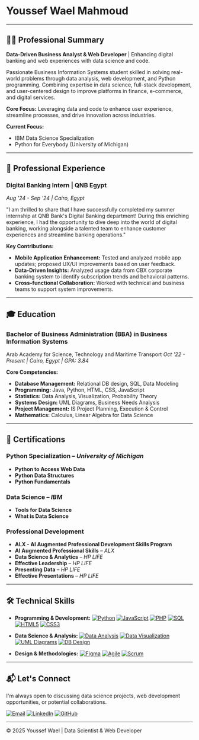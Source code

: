 # Youssef Wael Mahmoud

---

## 👨‍💻 Professional Summary

**Data-Driven Business Analyst & Web Developer** | Enhancing digital banking and web experiences with data science and code.

Passionate Business Information Systems student skilled in solving real-world problems through data analysis, web development, and Python programming. Combining expertise in data science, full-stack development, and user-centered design to improve platforms in finance, e-commerce, and digital services.

**Core Focus:** Leveraging data and code to enhance user experience, streamline processes, and drive innovation across industries.

**Current Focus:**
*   IBM Data Science Specialization
*   Python for Everybody (University of Michigan)

---

## 🏦 Professional Experience

### Digital Banking Intern | QNB Egypt
*Aug '24 - Sep '24 | Cairo, Egypt*

"I am thrilled to share that I have successfully completed my summer internship at QNB Bank's Digital Banking department! During this enriching experience, I had the opportunity to dive deep into the world of digital banking, working alongside a talented team to enhance customer experiences and streamline banking operations."

**Key Contributions:**
*   **Mobile Application Enhancement:** Tested and analyzed mobile app updates; proposed UX/UI improvements based on user feedback.
*   **Data-Driven Insights:** Analyzed usage data from CBX corporate banking system to identify subscription trends and behavioral patterns.
*   **Cross-functional Collaboration:** Worked with technical and business teams to support system improvements.

---

## 🎓 Education

### Bachelor of Business Administration (BBA) in Business Information Systems
Arab Academy for Science, Technology and Maritime Transport
*Oct '22 - Present | Cairo, Egypt | GPA: 3.84*

**Core Competencies:**
*   **Database Management:** Relational DB design, SQL, Data Modeling
*   **Programming:** Java, Python, HTML, CSS, JavaScript
*   **Statistics:** Data Analysis, Visualization, Probability Theory
*   **Systems Design:** UML Diagrams, Business Needs Analysis
*   **Project Management:** IS Project Planning, Execution & Control
*   **Mathematics:** Calculus, Linear Algebra for Data Science

---

## 📜 Certifications

### Python Specialization – *University of Michigan*
- **Python to Access Web Data**
- **Python Data Structures**
- **Python Fundamentals**

### Data Science – *IBM*
- **Tools for Data Science**
- **What is Data Science**

### Professional Development
- **ALX - AI Augmented Professional Development Skills Program**
- **AI Augmented Professional Skills** – *ALX*
- **Data Science & Analytics** – *HP LIFE*
- **Effective Leadership** – *HP LIFE*
- **Presenting Data** – *HP LIFE*
- **Effective Presentations** – *HP LIFE*


---

## 🛠️ Technical Skills

*   **Programming & Development:**
    [![Python](https://img.shields.io/badge/Python-3776AB?style=for-the-badge&logo=python&logoColor=white)](https://www.python.org/)
    [![JavaScript](https://img.shields.io/badge/JavaScript-F7DF1E?style=for-the-badge&logo=javascript&logoColor=black)](https://developer.mozilla.org/en-US/docs/Web/JavaScript)
    [![PHP](https://img.shields.io/badge/PHP-777BB4?style=for-the-badge&logo=php&logoColor=white)](https://www.php.net/)
    [![SQL](https://img.shields.io/badge/SQL-4479A1?style=for-the-badge&logo=mysql&logoColor=white)](https://en.wikipedia.org/wiki/SQL)
    [![HTML5](https://img.shields.io/badge/HTML5-E34F26?style=for-the-badge&logo=html5&logoColor=white)](https://developer.mozilla.org/en-US/docs/Web/HTML)
    [![CSS3](https://img.shields.io/badge/CSS3-1572B6?style=for-the-badge&logo=css3&logoColor=white)](https://developer.mozilla.org/en-US/docs/Web/CSS)

*   **Data Science & Analysis:**
    [![Data Analysis](https://img.shields.io/badge/Data_Analysis-2F72B0?style=for-the-badge)](https://en.wikipedia.org/wiki/Data_analysis)
    [![Data Visualization](https://img.shields.io/badge/Data_Visualization-FF6E4A?style=for-the-badge)](https://en.wikipedia.org/wiki/Data_visualization)
    [![UML Diagrams](https://img.shields.io/badge/UML_Diagrams-8A4182?style=for-the-badge)](https://en.wikipedia.org/wiki/Unified_Modeling_Language)
    [![DB Design](https://img.shields.io/badge/DB_Design-00758F?style=for-the-badge)](https://en.wikipedia.org/wiki/Database_design)

*   **Design & Methodologies:**
    [![Figma](https://img.shields.io/badge/Figma-F24E1E?style=for-the-badge&logo=figma&logoColor=white)](https://www.figma.com/)
    [![Agile](https://img.shields.io/badge/Agile-009E60?style=for-the-badge)](https://en.wikipedia.org/wiki/Agile_software_development)
    [![Scrum](https://img.shields.io/badge/Scrum-0091D5?style=for-the-badge)](https://en.wikipedia.org/wiki/Scrum)

---



## 📬 Let's Connect

I'm always open to discussing data science projects, web development opportunities, or potential collaborations.

[![Email](https://img.shields.io/badge/Email-youssefwmk%40gmail.com-red?style=flat-square&logo=gmail)](mailto:youssef.wmk@gmail.com)
[![LinkedIn](https://img.shields.io/badge/LinkedIn-Connect-blue?style=flat-square&logo=linkedin)](https://www.linkedin.com/in/youssef-wael-9b170026a/)
[![GitHub](https://img.shields.io/badge/GitHub-Follow-black?style=flat-square&logo=github)](https://github.com/Youssefwael45)

---

© 2025 Youssef Wael | Data Scientist & Web Developer
